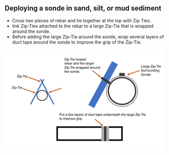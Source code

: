 ## Deploying a sonde in sand, silt, or mud sediment
* Cross two pieces of rebar and tie together at the top with Zip Ties.
* link Zip-Ties attached to the rebar to a large Zip-Tie that is wrapped around the sonde.
* Before adding the large Zip-Tie around the sonde, wrap several layers of duct tape around the sonde to improve the grip of the Zip-Tie.


![alt text](https://github.com/TheWaterTeam/case_design/raw/master/rebar%20sonde%20deployment.png "Sonde Deployment Diagram")
